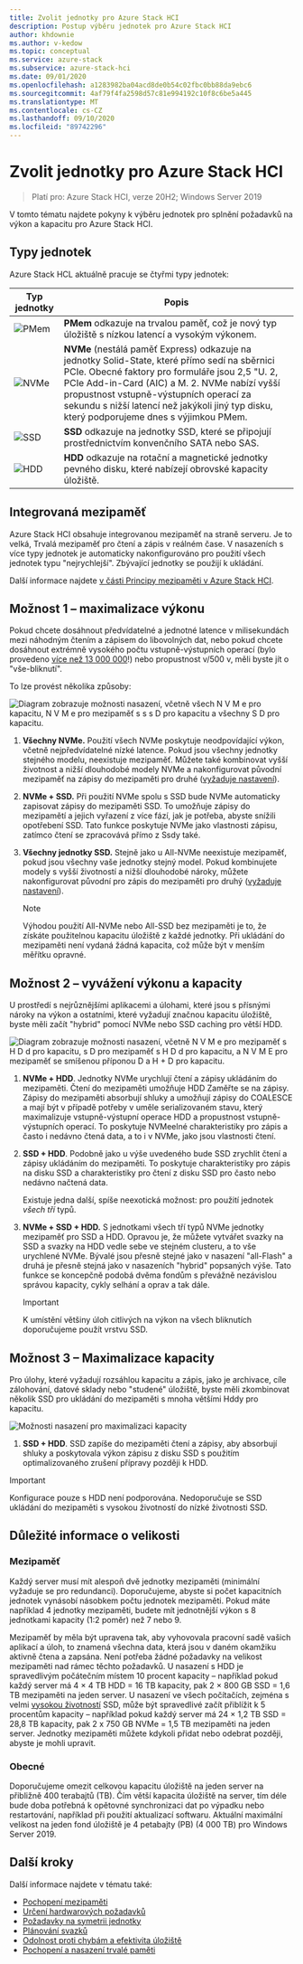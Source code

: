 ```yaml
---
title: Zvolit jednotky pro Azure Stack HCI
description: Postup výběru jednotek pro Azure Stack HCI
author: khdownie
ms.author: v-kedow
ms.topic: conceptual
ms.service: azure-stack
ms.subservice: azure-stack-hci
ms.date: 09/01/2020
ms.openlocfilehash: a1283982ba04acd8de0b54c02fbc0bb88da9ebc6
ms.sourcegitcommit: 4af79f4fa2598d57c81e994192c10f8c6be5a445
ms.translationtype: MT
ms.contentlocale: cs-CZ
ms.lasthandoff: 09/10/2020
ms.locfileid: "89742296"
---
```

# <a name="choose-drives-for-azure-stack-hci"></a>Zvolit jednotky pro Azure Stack HCI

> Platí pro: Azure Stack HCI, verze 20H2; Windows Server 2019

V tomto tématu najdete pokyny k výběru jednotek pro splnění požadavků na výkon a kapacitu pro Azure Stack HCI.

## <a name="drive-types"></a>Typy jednotek

Azure Stack HCL aktuálně pracuje se čtyřmi typy jednotek:

| Typ jednotky | Popis |
|----------------------|--------------------------|
|![PMem](media/choose-drives/pmem-100px.png)|**PMem** odkazuje na trvalou paměť, což je nový typ úložiště s nízkou latencí a vysokým výkonem.|
|![NVMe](media/choose-drives/NVMe-100-px.png)|**NVMe** (nestálá paměť Express) odkazuje na jednotky Solid-State, které přímo sedí na sběrnici PCIe. Obecné faktory pro formuláře jsou 2,5 "U. 2, PCIe Add-in-Card (AIC) a M. 2. NVMe nabízí vyšší propustnost vstupně-výstupních operací za sekundu s nižší latencí než jakýkoli jiný typ disku, který podporujeme dnes s výjimkou PMem.|
|![SSD](media/choose-drives/SSD-100-px.png)|**SSD** odkazuje na jednotky SSD, které se připojují prostřednictvím konvenčního SATA nebo SAS.|
|![HDD](media/choose-drives/HDD-100-px.png)|**HDD** odkazuje na rotační a magnetické jednotky pevného disku, které nabízejí obrovské kapacity úložiště.|

## <a name="built-in-cache"></a>Integrovaná mezipaměť

Azure Stack HCI obsahuje integrovanou mezipaměť na straně serveru. Je to velká, Trvalá mezipaměť pro čtení a zápis v reálném čase. V nasazeních s více typy jednotek je automaticky nakonfigurováno pro použití všech jednotek typu "nejrychlejší". Zbývající jednotky se použijí k ukládání.

Další informace najdete [v části Principy mezipaměti v Azure Stack HCI](cache.md).

## <a name="option-1--maximizing-performance"></a>Možnost 1 – maximalizace výkonu

Pokud chcete dosáhnout předvídatelné a jednotné latence v milisekundách mezi náhodným čtením a zápisem do libovolných dat, nebo pokud chcete dosáhnout extrémně vysokého počtu vstupně-výstupních operací (bylo provedeno [více než 13 000 000](https://techcommunity.microsoft.com/t5/storage-at-microsoft/the-new-hci-industry-record-13-7-million-iops-with-windows/ba-p/428314)!) nebo propustnost v/500 v, měli byste jít o "vše-bliknutí".

To lze provést několika způsoby:

![Diagram zobrazuje možnosti nasazení, včetně všech N V M e pro kapacitu, N V M e pro mezipaměť s s s D pro kapacitu a všechny S D pro kapacitu.](media/choose-drives/All-Flash-Deployment-Possibilities.png)

1. **Všechny NVMe.** Použití všech NVMe poskytuje neodpovídající výkon, včetně nejpředvídatelné nízké latence. Pokud jsou všechny jednotky stejného modelu, neexistuje mezipaměť. Můžete také kombinovat vyšší životnost a nižší dlouhodobé modely NVMe a nakonfigurovat původní mezipaměť na zápisy do mezipaměti pro druhé ([vyžaduje nastavení](/windows-server/storage/storage-spaces/understand-the-cache#manual-configuration)).

2. **NVMe + SSD.** Při použití NVMe spolu s SSD bude NVMe automaticky zapisovat zápisy do mezipaměti SSD. To umožňuje zápisy do mezipamětí a jejich vyřazení z více fází, jak je potřeba, abyste snížili opotřebení SSD. Tato funkce poskytuje NVMe jako vlastnosti zápisu, zatímco čtení se zpracovává přímo z Ssdy také.

3. **Všechny jednotky SSD.** Stejně jako u All-NVMe neexistuje mezipaměť, pokud jsou všechny vaše jednotky stejný model. Pokud kombinujete modely s vyšší životností a nižší dlouhodobé nároky, můžete nakonfigurovat původní pro zápis do mezipaměti pro druhý ([vyžaduje nastavení](/windows-server/storage/storage-spaces/understand-the-cache#manual-configuration)).

   >[!NOTE]
   > Výhodou použití All-NVMe nebo All-SSD bez mezipaměti je to, že získáte použitelnou kapacitu úložiště z každé jednotky. Při ukládání do mezipaměti není vydaná žádná kapacita, což může být v menším měřítku opravné.

## <a name="option-2--balancing-performance-and-capacity"></a>Možnost 2 – vyvážení výkonu a kapacity

U prostředí s nejrůznějšími aplikacemi a úlohami, které jsou s přísnými nároky na výkon a ostatními, které vyžadují značnou kapacitu úložiště, byste měli začít "hybrid" pomocí NVMe nebo SSD caching pro větší HDD.

![Diagram zobrazuje možnosti nasazení, včetně N V M e pro mezipaměť s H D d pro kapacitu, s D pro mezipaměť s H D d pro kapacitu, a N V M E pro mezipaměť se smíšenou příponou D a H + D pro kapacitu.](media/choose-drives/Hybrid-Deployment-Possibilities.png)

1. **NVMe + HDD**. Jednotky NVMe urychlují čtení a zápisy ukládáním do mezipaměti. Čtení do mezipaměti umožňuje HDD Zaměřte se na zápisy. Zápisy do mezipaměti absorbují shluky a umožňují zápisy do COALESCE a mají být v případě potřeby v uměle serializovaném stavu, který maximalizuje vstupně-výstupní operace HDD a propustnost vstupně-výstupních operací. To poskytuje NVMeelné charakteristiky pro zápis a často i nedávno čtená data, a to i v NVMe, jako jsou vlastnosti čtení.

2. **SSD + HDD**. Podobně jako u výše uvedeného bude SSD zrychlit čtení a zápisy ukládáním do mezipaměti. To poskytuje charakteristiky pro zápis na disku SSD a charakteristiky pro čtení z disku SSD pro často nebo nedávno načtená data.

    Existuje jedna další, spíše neexotická možnost: pro použití jednotek *všech tří* typů.

3. **NVMe + SSD + HDD.** S jednotkami všech tří typů NVMe jednotky mezipaměť pro SSD a HDD. Opravou je, že můžete vytvářet svazky na SSD a svazky na HDD vedle sebe ve stejném clusteru, a to vše urychlené NVMe. Bývalé jsou přesně stejné jako v nasazení "all-Flash" a druhá je přesně stejná jako v nasazeních "hybrid" popsaných výše. Tato funkce se koncepčně podobá dvěma fondům s převážně nezávislou správou kapacity, cykly selhání a oprav a tak dále.

   >[!IMPORTANT]
   > K umístění většiny úloh citlivých na výkon na všech bliknutích doporučujeme použít vrstvu SSD.

## <a name="option-3--maximizing-capacity"></a>Možnost 3 – Maximalizace kapacity

Pro úlohy, které vyžadují rozsáhlou kapacitu a zápis, jako je archivace, cíle zálohování, datové sklady nebo "studené" úložiště, byste měli zkombinovat několik SSD pro ukládání do mezipaměti s mnoha většími Hddy pro kapacitu.

![Možnosti nasazení pro maximalizaci kapacity](media/choose-drives/maximizing-capacity.png)

1. **SSD + HDD**. SSD zapíše do mezipaměti čtení a zápisy, aby absorbují shluky a poskytovala výkon zápisu z disku SSD s použitím optimalizovaného zrušení přípravy později k HDD.

>[!IMPORTANT]
>Konfigurace pouze s HDD není podporována. Nedoporučuje se SSD ukládání do mezipaměti s vysokou životností do nízké životnosti SSD.

## <a name="sizing-considerations"></a>Důležité informace o velikosti

### <a name="cache"></a>Mezipaměť

Každý server musí mít alespoň dvě jednotky mezipaměti (minimální vyžaduje se pro redundanci). Doporučujeme, abyste si počet kapacitních jednotek vynásobí násobkem počtu jednotek mezipaměti. Pokud máte například 4 jednotky mezipaměti, budete mít jednotnější výkon s 8 jednotkami kapacity (1:2 poměr) než 7 nebo 9.

Mezipaměť by měla být upravena tak, aby vyhovovala pracovní sadě vašich aplikací a úloh, to znamená všechna data, která jsou v daném okamžiku aktivně čtena a zapsána. Není potřeba žádné požadavky na velikost mezipaměti nad rámec těchto požadavků. U nasazení s HDD je spravedlivým počátečním místem 10 procent kapacity – například pokud každý server má 4 × 4 TB HDD = 16 TB kapacity, pak 2 × 800 GB SSD = 1,6 TB mezipaměti na jeden server. U nasazení ve všech počítačích, zejména s velmi [vysokou životností](https://techcommunity.microsoft.com/t5/storage-at-microsoft/understanding-ssd-endurance-drive-writes-per-day-dwpd-terabytes/ba-p/426024) SSD, může být spravedlivé začít přiblížit k 5 procentům kapacity – například pokud každý server má 24 × 1,2 TB SSD = 28,8 TB kapacity, pak 2 x 750 GB NVMe = 1,5 TB mezipaměti na jeden server. Jednotky mezipaměti můžete kdykoli přidat nebo odebrat později, abyste je mohli upravit.

### <a name="general"></a>Obecné

Doporučujeme omezit celkovou kapacitu úložiště na jeden server na přibližně 400 terabajtů (TB). Čím větší kapacita úložiště na server, tím déle bude doba potřebná k opětovné synchronizaci dat po výpadku nebo restartování, například při použití aktualizací softwaru. Aktuální maximální velikost na jeden fond úložiště je 4 petabajty (PB) (4 000 TB) pro Windows Server 2019.

## <a name="next-steps"></a>Další kroky

Další informace najdete v tématu také:

- [Pochopení mezipaměti](cache.md)
- [Určení hardwarových požadavků](../deploy/before-you-start.md#determine-hardware-requirements)
- [Požadavky na symetrii jednotky](drive-symmetry-considerations.md)
- [Plánování svazků](plan-volumes.md)
- [Odolnost proti chybám a efektivita úložiště](fault-tolerance.md)
- [Pochopení a nasazení trvalé paměti](/windows-server/storage/storage-spaces/deploy-pmem)
